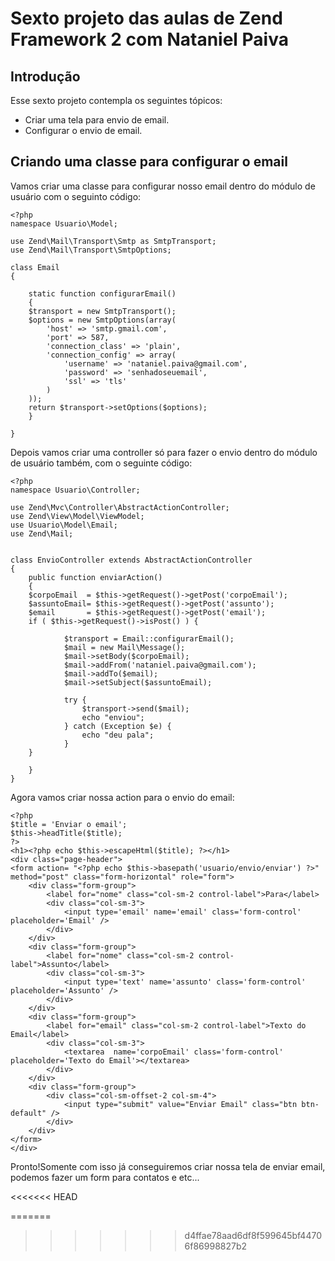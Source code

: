 Sexto projeto das aulas de Zend Framework 2 com Nataniel Paiva
=======================

Introdução
------------

Esse sexto projeto contempla os seguintes tópicos:

* Criar uma tela para envio de email.
* Configurar o envio de email.



Criando uma classe para configurar o email
--------------------------------------------

Vamos criar uma classe para configurar nosso email dentro do módulo de usuário com o seguinto código:

	<?php
	namespace Usuario\Model;

	use Zend\Mail\Transport\Smtp as SmtpTransport;
	use Zend\Mail\Transport\SmtpOptions;

	class Email
	{

	    static function configurarEmail()
	    {
		$transport = new SmtpTransport();
		$options = new SmtpOptions(array(
		    'host' => 'smtp.gmail.com',
		    'port' => 587,
		    'connection_class' => 'plain',
		    'connection_config' => array(
		        'username' => 'nataniel.paiva@gmail.com',
		        'password' => 'senhadoseuemail',
		        'ssl' => 'tls'
		    )
		));
		return $transport->setOptions($options);
	    }

	}

Depois vamos criar uma controller só para fazer o envio dentro do módulo de usuário também, com o seguinte código:

	<?php
	namespace Usuario\Controller;

	use Zend\Mvc\Controller\AbstractActionController;
	use Zend\View\Model\ViewModel;
	use Usuario\Model\Email;
	use Zend\Mail;


	class EnvioController extends AbstractActionController
	{
	    public function enviarAction()
	    {
		$corpoEmail  = $this->getRequest()->getPost('corpoEmail');
		$assuntoEmail= $this->getRequest()->getPost('assunto');
		$email       = $this->getRequest()->getPost('email');
		if ( $this->getRequest()->isPost() ) {
		    
		        $transport = Email::configurarEmail();
		        $mail = new Mail\Message();
		        $mail->setBody($corpoEmail);
		        $mail->addFrom('nataniel.paiva@gmail.com');
		        $mail->addTo($email);
		        $mail->setSubject($assuntoEmail);
		        
		        try {
		        	$transport->send($mail);
		        	echo "enviou";
		        } catch (Exception $e) {
		        	echo "deu pala";
		        }
		}
		
	    }
	}


Agora vamos criar nossa action para o envio do email:

	<?php
	$title = 'Enviar o email';
	$this->headTitle($title);
	?>
	<h1><?php echo $this->escapeHtml($title); ?></h1>
	<div class="page-header">
	<form action= "<?php echo $this->basepath('usuario/envio/enviar') ?>" method="post" class="form-horizontal" role="form">
	    <div class="form-group">
	    	<label for="nome" class="col-sm-2 control-label">Para</label>
	    	<div class="col-sm-3">
	    		<input type='email' name='email' class='form-control' placeholder='Email' /> 
	    	</div>
	    </div>
	    <div class="form-group">
	    	<label for="nome" class="col-sm-2 control-label">Assunto</label>
	    	<div class="col-sm-3">
	    		<input type='text' name='assunto' class='form-control' placeholder='Assunto' /> 
	    	</div>
	    </div>
	    <div class="form-group">
	    	<label for="email" class="col-sm-2 control-label">Texto do Email</label>
	    	<div class="col-sm-3">
	    		<textarea  name='corpoEmail' class='form-control' placeholder='Texto do Email'></textarea> 
	    	</div>
	    </div>
	    <div class="form-group">
	    	<div class="col-sm-offset-2 col-sm-4">
	    		<input type="submit" value="Enviar Email" class="btn btn-default" />
	    	</div>
	    </div>
	</form>
	</div>

Pronto!Somente com isso já conseguiremos criar nossa tela de enviar email, podemos fazer um form para contatos e etc...
















<<<<<<< HEAD

=======
>>>>>>> d4ffae78aad6df8f599645bf44706f86998827b2

